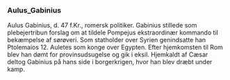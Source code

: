 ### Aulus_Gabinius


Aulus Gabinius, d. 47 f.Kr., romersk politiker. Gabinius stillede som plebejertribun forslag om at tildele Pompejus ekstraordinær kommando til bekæmpelse af sørøveri. Som statholder over Syrien genindsatte han Ptolemaios 12. Auletes som konge over Egypten. Efter hjemkomsten til Rom blev han dømt for provinsudsugelse og gik i eksil. Hjemkaldt af Cæsar deltog Gabinius på hans side i borgerkrigen, hvor han blev dræbt under kamp.